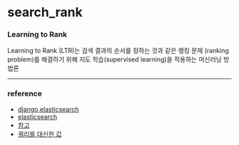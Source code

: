# search_rank

### Learning to Rank
Learning to Rank (LTR)는 검색 결과의 순서를 정하는 것과 같은 랭킹 문제 (ranking problem)를 해결하기 위해 지도 학습(supervised learning)을 적용하는 머신러닝 방법론

---

### reference

- [django,elasticsearch](https://blog.nerdfactory.ai/2019/04/29/django-elasticsearch-restframework.html)
- [elasticsearch](https://colab.research.google.com/github/tensorflow/io/blob/master/docs/tutorials/elasticsearch.ipynb#scrollTo=4CfKVmCvwcL7)
- [참고](https://otzslayer.github.io/ml/2022/02/13/learning-to-rank.html)
- [쿼리를 대신한 값](https://towardsdatascience.com/how-to-implement-learning-to-rank-model-using-python-569cd9c49b08)

